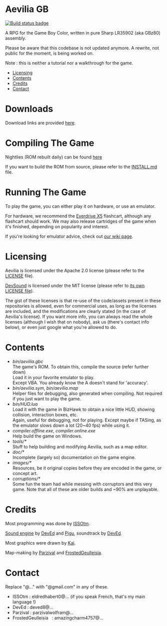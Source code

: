 # Aevilia GB

[![Build status badge](https://img.shields.io/badge/dynamic/json.svg?label=build&colorB=green&query=status&uri=https%3A%2F%2Fissotm.github.io%2Fbuild.json)](https://issotm.github.io/aevilia.html)


A RPG for the Game Boy Color, written in pure Sharp LR35902 (aka GBz80) assembly.

Please be aware that this codebase is not updated anymore. A rewrite, not public for the moment, is being worked on.

Note : this is neither a tutorial nor a walkthrough for the game.


- [Licensing](#licensing)
- [Contents](#contents)
- [Credits](#credits)
- [Contact](#contact)


# Downloads

Download links are provided [here](https://eldred.fr/aevilia.html).


# Compiling The Game

Nightlies (ROM rebuilt daily) can be found [here](http://issotm.github.io/aevilia_nightly.gbc)

If you want to build the ROM from source, please refer to the [INSTALL.md](http://github.com/ISSOtm/Aevilia-GB/blob/master/INSTALL.md) file.


# Running The Game

To play the game, you can either play it on hardware, or use an emulator.

For hardware, we recommend the [Everdrive X5](https://krikzz.com/store/home/47-everdrive-gb.html) flashcart, although any flashcart should work. We may also release cartridges of the game when it's finished, depending on popularity and interest.

If you're looking for emulator advice, check out [our wiki page](http://github.com/ISSOtm/Aevilia-GB/wiki/Emulators).


# Licensing

Aevilia is licensed under the Apache 2.0 license (please refer to the [LICENSE](http://github.com/ISSOtm/Aevilia-GB/blob/master/LICENSE) file).

[DevSound](http://github.com/DevEd2/DevSound/) is licensed under the MIT license (please refer to [its own LICENSE file](http://github.com/DevEd2/DevSound/blob/master/LICENSE)).

The gist of these licenses is that re-use of the code/assets present in these repositories is allowed, even for commercial uses, as long as the licenses are included, and the modifications are clearly stated (in the case of Aevilia's license). If you want more info, you can always read the whole licenses (although I wish that on nobody), ask us (there's contact info below), or even just google what you're allowed to do.


# Contents

- _bin/aevilia.gbc_<br/>
  The game's ROM. To obtain this, compile the source (refer further down)<br>Load it in your favorite emulator to play.<br/>
  Except VBA. You already know the A doesn't stand for 'accuracy'.<br/>
- _bin/aevilia.sym_, _bin/aevilia.map_<br/>
  Helper files for debugging, also generated when compiling. Not required if you just want to play the game.
- _bin/HUD.lua_<br/>
  Load it with the game in BizHawk to obtain a nice little HUD, showing collision, interaction boxes, etc.<br/>
  Again, useful for debugging, not for playing. Except maybe if TASing, as the emulator slows down a lot (20~40 fps) while using it.
- _compiler.offline.exe_, _compiler.online.exe_<br/>
  Help build the game on Windows.
- _tools/*_<br/>
  Stuff to help building and modifying Aevilia, such as a map editor.
- _doc/*_<br/>
  Incomplete (largely so) documentation on the game engine.
- _images/*_<br/>
  Resources, be it original copies before they are encoded in the game, or concept art.
- _corruptions/*_<br/>
  Some fun the team had while messing with corruptors and this very game. Note that all of these are older builds and ~90% are unplayable.


# Credits

Most programming was done by [ISSOtm](http://github.com/ISSOtm/).

[Sound engine](http://github.com/DevEd2/DevSound/) by [DevEd](http://github.com/DevEd2/) and [Pigu](http://github.com/Pigu-A/), soundtrack by [DevEd](http://github.com/DevEd2/).

Most graphics were drawn by [Kai](http://github.com/kaikun97).

Map-making by [Parzival](http://github.com/ParzivalWolfram/) and [FrostedGeulleisia](http://github.com/FrostedGeulleisia).


# Contact

Replace "@..." with "@gmail.com" in any of these.
- ISSOtm   : eldredhabert0@... (if you speak French, that's my main language !)
- DevEd    : deved8@...
- Parzival : parzivalwolfram@...
- FrostedGeulleisia   : amazingcharm4757@...
